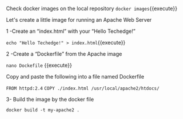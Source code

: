 Check docker images on the local repository
`docker images`{{execute}}

Let's create a little image for running an Apache Web Server

1 -Create an “index.html” with your “Hello Techedge!”

`echo "Hello Techedge!" > index.html`{{execute}}

2 -Create a “Dockerfile” from the Apache image 

`nano Dockefile` {{execute}}

Copy and paste the following into a file named Dockerfile

`FROM httpd:2.4`
`COPY ./index.html /usr/local/apache2/htdocs/`

3- Build the image by the docker file

`docker build -t my-apache2 .`



